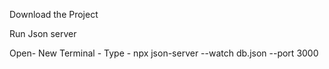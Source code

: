 Download the Project

Run Json server

Open- New Terminal - Type - npx json-server --watch db.json --port 3000
